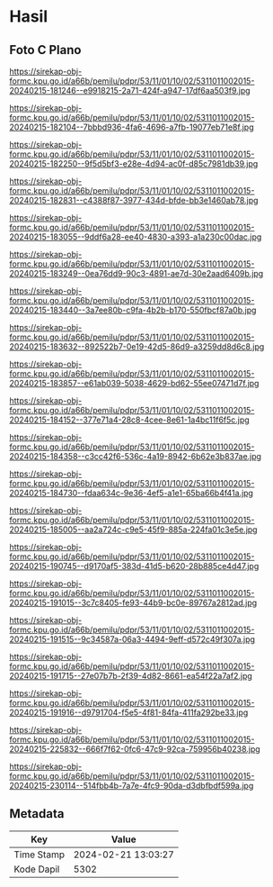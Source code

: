# Hasil

## Foto C Plano

https://sirekap-obj-formc.kpu.go.id/a66b/pemilu/pdpr/53/11/01/10/02/5311011002015-20240215-181246--e9918215-2a71-424f-a947-17df6aa503f9.jpg

https://sirekap-obj-formc.kpu.go.id/a66b/pemilu/pdpr/53/11/01/10/02/5311011002015-20240215-182104--7bbbd936-4fa6-4696-a7fb-19077eb71e8f.jpg

https://sirekap-obj-formc.kpu.go.id/a66b/pemilu/pdpr/53/11/01/10/02/5311011002015-20240215-182250--9f5d5bf3-e28e-4d94-ac0f-d85c7981db39.jpg

https://sirekap-obj-formc.kpu.go.id/a66b/pemilu/pdpr/53/11/01/10/02/5311011002015-20240215-182831--c4388f87-3977-434d-bfde-bb3e1460ab78.jpg

https://sirekap-obj-formc.kpu.go.id/a66b/pemilu/pdpr/53/11/01/10/02/5311011002015-20240215-183055--9ddf6a28-ee40-4830-a393-a1a230c00dac.jpg

https://sirekap-obj-formc.kpu.go.id/a66b/pemilu/pdpr/53/11/01/10/02/5311011002015-20240215-183249--0ea76dd9-90c3-4891-ae7d-30e2aad6409b.jpg

https://sirekap-obj-formc.kpu.go.id/a66b/pemilu/pdpr/53/11/01/10/02/5311011002015-20240215-183440--3a7ee80b-c9fa-4b2b-b170-550fbcf87a0b.jpg

https://sirekap-obj-formc.kpu.go.id/a66b/pemilu/pdpr/53/11/01/10/02/5311011002015-20240215-183632--892522b7-0e19-42d5-86d9-a3259dd8d6c8.jpg

https://sirekap-obj-formc.kpu.go.id/a66b/pemilu/pdpr/53/11/01/10/02/5311011002015-20240215-183857--e61ab039-5038-4629-bd62-55ee07471d7f.jpg

https://sirekap-obj-formc.kpu.go.id/a66b/pemilu/pdpr/53/11/01/10/02/5311011002015-20240215-184152--377e71a4-28c8-4cee-8e61-1a4bc11f6f5c.jpg

https://sirekap-obj-formc.kpu.go.id/a66b/pemilu/pdpr/53/11/01/10/02/5311011002015-20240215-184358--c3cc42f6-536c-4a19-8942-6b62e3b837ae.jpg

https://sirekap-obj-formc.kpu.go.id/a66b/pemilu/pdpr/53/11/01/10/02/5311011002015-20240215-184730--fdaa634c-9e36-4ef5-a1e1-65ba66b4f41a.jpg

https://sirekap-obj-formc.kpu.go.id/a66b/pemilu/pdpr/53/11/01/10/02/5311011002015-20240215-185005--aa2a724c-c9e5-45f9-885a-224fa01c3e5e.jpg

https://sirekap-obj-formc.kpu.go.id/a66b/pemilu/pdpr/53/11/01/10/02/5311011002015-20240215-190745--d9170af5-383d-41d5-b620-28b885ce4d47.jpg

https://sirekap-obj-formc.kpu.go.id/a66b/pemilu/pdpr/53/11/01/10/02/5311011002015-20240215-191015--3c7c8405-fe93-44b9-bc0e-89767a2812ad.jpg

https://sirekap-obj-formc.kpu.go.id/a66b/pemilu/pdpr/53/11/01/10/02/5311011002015-20240215-191515--9c34587a-06a3-4494-9eff-d572c49f307a.jpg

https://sirekap-obj-formc.kpu.go.id/a66b/pemilu/pdpr/53/11/01/10/02/5311011002015-20240215-191715--27e07b7b-2f39-4d82-8661-ea54f22a7af2.jpg

https://sirekap-obj-formc.kpu.go.id/a66b/pemilu/pdpr/53/11/01/10/02/5311011002015-20240215-191916--d9791704-f5e5-4f81-84fa-411fa292be33.jpg

https://sirekap-obj-formc.kpu.go.id/a66b/pemilu/pdpr/53/11/01/10/02/5311011002015-20240215-225832--666f7f62-0fc6-47c9-92ca-759956b40238.jpg

https://sirekap-obj-formc.kpu.go.id/a66b/pemilu/pdpr/53/11/01/10/02/5311011002015-20240215-230114--514fbb4b-7a7e-4fc9-90da-d3dbfbdf599a.jpg


## Metadata

| Key        | Value               |
| ---------- | ------------------- |
| Time Stamp | 2024-02-21 13:03:27 |
| Kode Dapil | 5302                |



